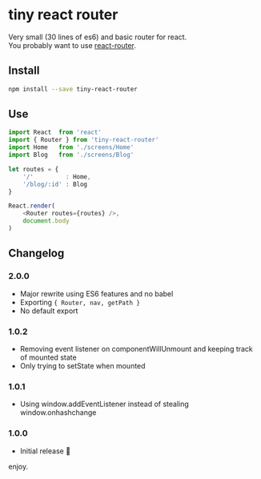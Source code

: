 # tiny react router

Very small (30 lines of es6) and basic router for react.   
You probably want to use [react-router](https://www.npmjs.com/package/react-router).

## Install

```sh
npm install --save tiny-react-router
```

## Use

```js
import React  from 'react'
import { Router } from 'tiny-react-router'
import Home   from './screens/Home'
import Blog   from './screens/Blog'

let routes = {
    '/'         : Home,
    '/blog/:id' : Blog
}

React.render(
    <Router routes={routes} />,
    document.body
)
```

## Changelog

### 2.0.0

* Major rewrite using ES6 features and no babel
* Exporting `{ Router, nav, getPath }` 
* No default export

### 1.0.2

* Removing event listener on componentWillUnmount and keeping track of mounted state
* Only trying to setState when mounted

### 1.0.1

* Using window.addEventListener instead of stealing window.onhashchange

### 1.0.0

* Initial release :tada:

enjoy.

